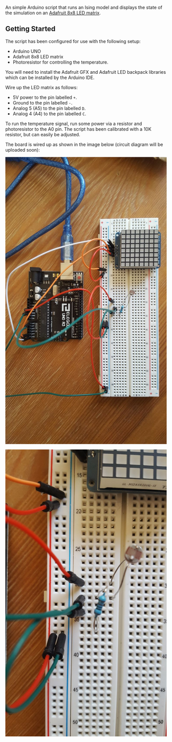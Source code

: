 An simple Arduino script that runs an Ising model and displays the state of the simulation on an [Adafruit 8x8 LED matrix](https://www.adafruit.com/product/870). 

## Getting Started 

The script has been configured for use with the following setup:

* Arduino UNO 
* Adafruit 8x8 LED matrix 
* Photoresistor for controlling the temperature. 

You will need to install the Adafruit GFX and Adafruit LED backpack libraries which can be installed by the Arduino IDE. 

Wire up the LED matrix as follows: 

* 5V power to the pin labelled `+`.
* Ground to the pin labelled `-`. 
* Analog 5 (A5) to the pin labelled `D`.
* Analog 4 (A4) to the pin labelled `C`.

To run the temperature signal, run some power via a resistor and photoresistor to the A0 pin. The script has been calibrated with a 10K resistor, but can easily be adjusted.

The board is wired up as shown in the image below (circuit diagram will be uploaded soon):

![Breadboard Setup](images/breadboard.jpeg)

![Photo Resistor Close-up](images/breadboard2.jpeg)